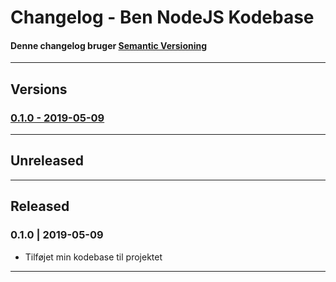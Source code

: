 # Changelog - Ben NodeJS Kodebase
#### Denne changelog bruger [Semantic Versioning](https://semver.org/spec/v2.0.0.html)

---

## Versions



### [0.1.0 - 2019-05-09](###-0.1.0-|-2019-05-09)

---

## Unreleased

---

## Released

### 0.1.0 | 2019-05-09

* Tilføjet min kodebase til projektet

---

